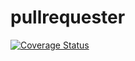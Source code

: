 # pullrequester

[![Coverage Status](https://coveralls.io/repos/github/brotherlogic/pullrequester/badge.svg)](https://coveralls.io/github/brotherlogic/pullrequester)
